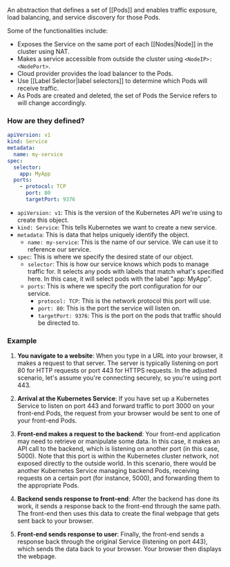 An abstraction that defines a set of [[Pods]] and enables traffic exposure, load balancing, and service discovery for those Pods.

Some of the functionalities include:
- Exposes the Service on the same port of each [[Nodes|Node]] in the cluster using NAT.
- Makes a service accessible from outside the cluster using `<NodeIP>:<NodePort>`.
- Cloud provider provides the load balancer to the Pods.
- Use [[Label Selector|label selectors]] to determine which Pods will receive traffic.
- As Pods are created and deleted, the set of Pods the Service refers to will change accordingly.

### How are they defined?

```yaml
apiVersion: v1
kind: Service
metadata:
  name: my-service
spec:
  selector:
    app: MyApp
  ports:
    - protocol: TCP
      port: 80
      targetPort: 9376
```

- `apiVersion: v1`: This is the version of the Kubernetes API we're using to create this object.
- `kind: Service`: This tells Kubernetes we want to create a new service.
- `metadata`: This is data that helps uniquely identify the object.
    - `name: my-service`: This is the name of our service. We can use it to reference our service.
- `spec`: This is where we specify the desired state of our object.
    - `selector`: This is how our service knows which pods to manage traffic for. It selects any pods with labels that match what's specified here. In this case, it will select pods with the label "app: MyApp".
    - `ports`: This is where we specify the port configuration for our service.
        - `protocol: TCP`: This is the network protocol this port will use.
        - `port: 80`: This is the port the service will listen on.
        - `targetPort: 9376`: This is the port on the pods that traffic should be directed to.

### Example
1. **You navigate to a website**: When you type in a URL into your browser, it makes a request to that server. The server is typically listening on port 80 for HTTP requests or port 443 for HTTPS requests. In the adjusted scenario, let's assume you're connecting securely, so you're using port 443.
    
2. **Arrival at the Kubernetes Service**: If you have set up a Kubernetes Service to listen on port 443 and forward traffic to port 3000 on your front-end Pods, the request from your browser would be sent to one of your front-end Pods.
    
3. **Front-end makes a request to the backend**: Your front-end application may need to retrieve or manipulate some data. In this case, it makes an API call to the backend, which is listening on another port (in this case, 5000). Note that this port is within the Kubernetes cluster network, not exposed directly to the outside world. In this scenario, there would be another Kubernetes Service managing backend Pods, receiving requests on a certain port (for instance, 5000), and forwarding them to the appropriate Pods.
    
4. **Backend sends response to front-end**: After the backend has done its work, it sends a response back to the front-end through the same path. The front-end then uses this data to create the final webpage that gets sent back to your browser.
    
5. **Front-end sends response to user**: Finally, the front-end sends a response back through the original Service (listening on port 443), which sends the data back to your browser. Your browser then displays the webpage.
